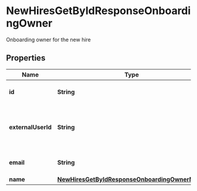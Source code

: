 

# NewHiresGetByIdResponseOnboardingOwner

Onboarding owner for the new hire

## Properties

| Name | Type | Description | Notes |
|------------ | ------------- | ------------- | -------------|
|**id** | **String** | Id of the onboarding owner |  [optional] |
|**externalUserId** | **String** | External user identifier of the onboarding owner |  [optional] |
|**email** | **String** | Email of the onboarding owner |  [optional] |
|**name** | [**NewHiresGetByIdResponseOnboardingOwnerName**](NewHiresGetByIdResponseOnboardingOwnerName.md) |  |  [optional] |



